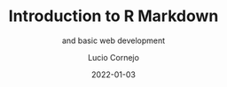 ---
title: "Introduction to R Markdown"
subtitle: "and basic web development"
excerpt: |
  We explored the basic tools of R Markdown and how to complement them
  via essential knowledge of HTML, CSS and JavaScript.
date: 2022-01-03
date_end: 2022-03-07
show_post_time: false
event: 
event_url: 
author: "Lucio Cornejo"
location: "Lima, Peru"
draft: false
# layout options: single, single-sidebar
layout: single
categories:
- workshop
links:
- icon: door-open
  icon_pack: fas
  name: website
  url: https://taller-r-markdown-lucio-cornejo.netlify.app/index.html

- icon: github
  icon_pack: fab
  name: code
  url: https://github.com/lucio-cornejo/r-markdown-summer-workshop
---
